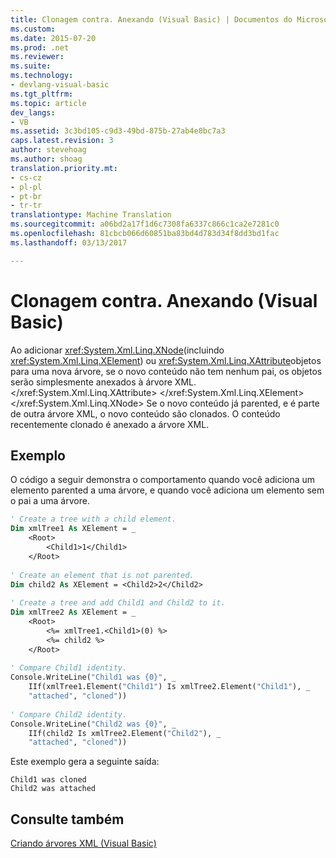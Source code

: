 ```yaml
---
title: Clonagem contra. Anexando (Visual Basic) | Documentos do Microsoft
ms.custom: 
ms.date: 2015-07-20
ms.prod: .net
ms.reviewer: 
ms.suite: 
ms.technology:
- devlang-visual-basic
ms.tgt_pltfrm: 
ms.topic: article
dev_langs:
- VB
ms.assetid: 3c3bd105-c9d3-49bd-875b-27ab4e8bc7a3
caps.latest.revision: 3
author: stevehoag
ms.author: shoag
translation.priority.mt:
- cs-cz
- pl-pl
- pt-br
- tr-tr
translationtype: Machine Translation
ms.sourcegitcommit: a06bd2a17f1d6c7308fa6337c866c1ca2e7281c0
ms.openlocfilehash: 81cbcb066d60851ba83bd4d783d34f8dd3bd1fac
ms.lasthandoff: 03/13/2017

---
```

# <a name="cloning-vs-attaching-visual-basic"></a>Clonagem contra. Anexando (Visual Basic)
Ao adicionar <xref:System.Xml.Linq.XNode>(incluindo <xref:System.Xml.Linq.XElement>) ou <xref:System.Xml.Linq.XAttribute>objetos para uma nova árvore, se o novo conteúdo não tem nenhum pai, os objetos serão simplesmente anexados à árvore XML.</xref:System.Xml.Linq.XAttribute> </xref:System.Xml.Linq.XElement> </xref:System.Xml.Linq.XNode> Se o novo conteúdo já parented, e é parte de outra árvore XML, o novo conteúdo são clonados. O conteúdo recentemente clonado é anexado a árvore XML.  
  
## <a name="example"></a>Exemplo  
 O código a seguir demonstra o comportamento quando você adiciona um elemento parented a uma árvore, e quando você adiciona um elemento sem o pai a uma árvore.  
  
```vb  
' Create a tree with a child element.  
Dim xmlTree1 As XElement = _  
    <Root>  
        <Child1>1</Child1>  
    </Root>  
  
' Create an element that is not parented.  
Dim child2 As XElement = <Child2>2</Child2>  
  
' Create a tree and add Child1 and Child2 to it.  
Dim xmlTree2 As XElement = _  
    <Root>  
        <%= xmlTree1.<Child1>(0) %>  
        <%= child2 %>  
    </Root>  
  
' Compare Child1 identity.  
Console.WriteLine("Child1 was {0}", _  
    IIf(xmlTree1.Element("Child1") Is xmlTree2.Element("Child1"), _  
    "attached", "cloned"))  
  
' Compare Child2 identity.  
Console.WriteLine("Child2 was {0}", _  
    IIf(child2 Is xmlTree2.Element("Child2"), _  
    "attached", "cloned"))  
```  
  
 Este exemplo gera a seguinte saída:  
  
```  
Child1 was cloned  
Child2 was attached  
```  
  
## <a name="see-also"></a>Consulte também  
 [Criando árvores XML (Visual Basic)](../../../../visual-basic/programming-guide/concepts/linq/creating-xml-trees.md)
